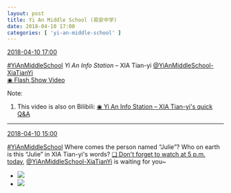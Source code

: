 ```yaml
---
layout: post
title: Yi An Middle School (易安中学)
date: 2018-04-10 17:00
categories: [ 'yi-an-middle-school' ]
---
```


<div class="weibo-info">
  <a href="https://weibo.com/6074218720/GbsfuDGIn">2018-04-10 17:00</a>
</div>

[#YiAnMiddleSchool](https://weibo.com/p/100808e5c67e0668537d4caddefd946dcff208/super_index) *Yi An Info Station* – XIA Tian-yi [@YiAnMiddleSchool-XiaTianYi](https://weibo.com/6286030291)   
[◉ Flash Show Video](https://www.miaopai.com/show/JfnM4OSADYHIwcKnuwhbe8uxIPKNLPrjs2-RvQ__.htm)

<!-- more -->

Note:
1. This video is also on Bilibili: [◉ Yi An Info Station – XIA Tian-yi's quick Q&A](https://www.bilibili.com/video/av21916878)

---

<div class="weibo-info">
  <a href="https://weibo.com/6074218720/GbrsNgg8z">2018-04-10 15:00</a>
</div>

[#YiAnMiddleSchool](https://weibo.com/p/100808e5c67e0668537d4caddefd946dcff208/super_index) Where comes the person named “Julie”? Who on earth is this “Julie” in XIA Tian-yi's words? [❏ Don't forget to watch at 5 p.m. today](http://t.cn/Rmx01jh), [@YiAnMiddleSchool-XiaTianYi](https://weibo.com/6286030291) is waiting for you~

<ul class="weibo-pic-list-1">
  <li class="weibo-pic">
    <a href="http://wx3.sinaimg.cn/mw690/006D4NLGgy1fq7kecknthj31ro2nidwm.jpg"><img src="http://wx3.sinaimg.cn/thumb150/006D4NLGgy1fq7kecknthj31ro2nidwm.jpg"/></a>
  </li>
  <li class="weibo-pic">
    <a href="http://wx1.sinaimg.cn/mw690/006D4NLGgy1fq7kedxgzij32ay3ggaxv.jpg"><img src="http://wx1.sinaimg.cn/thumb150/006D4NLGgy1fq7kedxgzij32ay3ggaxv.jpg"/></a>
  </li>
</ul>

